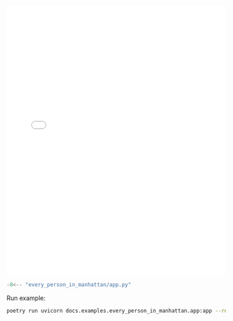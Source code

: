 <iframe src="app.html" height="620px", width="100%" style="border:none;"></iframe>

```python
-8<-- "every_person_in_manhattan/app.py"
```

Run example:

```bash
poetry run uvicorn docs.examples.every_person_in_manhattan.app:app --reload
```
